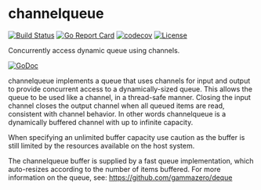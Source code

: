 # channelqueue
[![Build Status](https://travis-ci.com/gammazero/channelqueue.svg)](https://travis-ci.com/gammazero/channelqueue)
[![Go Report Card](https://goreportcard.com/badge/github.com/gammazero/channelqueue)](https://goreportcard.com/report/github.com/gammazero/channelqueue)
[![codecov](https://codecov.io/gh/gammazero/channelqueue/branch/master/graph/badge.svg)](https://codecov.io/gh/gammazero/channelqueue)
[![License](https://img.shields.io/badge/License-MIT-blue.svg)](LICENSE)

Concurrently access dynamic queue using channels.

[![GoDoc](https://godoc.org/github.com/gammazero/channelqueue?status.svg)](https://godoc.org/github.com/gammazero/channelqueue)

channelqueue implements a queue that uses channels for input and output to provide concurrent access to a dynamically-sized queue.  This allows the queue to be used like a channel, in a thread-safe manner. Closing the input channel closes the output channel when all queued items are read, consistent with channel behavior.  In other words channelqueue is a dynamically buffered channel with up to infinite capacity.

When specifying an unlimited buffer capacity use caution as the buffer is still limited by the resources available on the host system.

The channelqueue buffer is supplied by a fast queue implementation, which auto-resizes according to the number of items buffered. For more information on the queue, see: https://github.com/gammazero/deque


